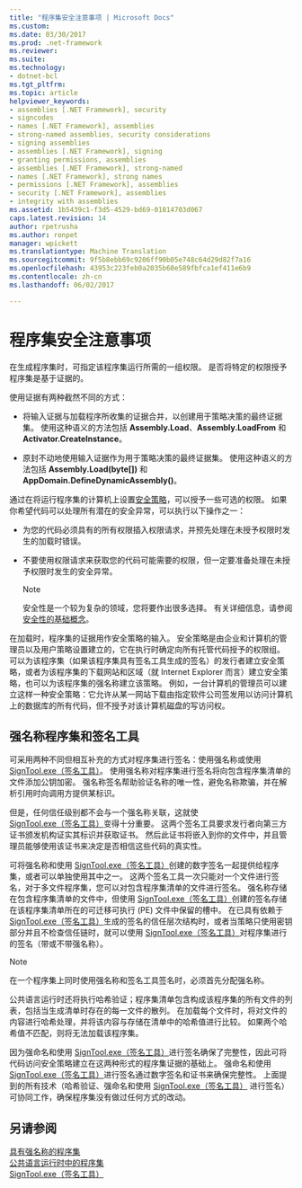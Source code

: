 ```yaml
---
title: "程序集安全注意事项 | Microsoft Docs"
ms.custom: 
ms.date: 03/30/2017
ms.prod: .net-framework
ms.reviewer: 
ms.suite: 
ms.technology:
- dotnet-bcl
ms.tgt_pltfrm: 
ms.topic: article
helpviewer_keywords:
- assemblies [.NET Framework], security
- signcodes
- names [.NET Framework], assemblies
- strong-named assemblies, security considerations
- signing assemblies
- assemblies [.NET Framework], signing
- granting permissions, assemblies
- assemblies [.NET Framework], strong-named
- names [.NET Framework], strong names
- permissions [.NET Framework], assemblies
- security [.NET Framework], assemblies
- integrity with assemblies
ms.assetid: 1b5439c1-f3d5-4529-bd69-01814703d067
caps.latest.revision: 14
author: rpetrusha
ms.author: ronpet
manager: wpickett
ms.translationtype: Machine Translation
ms.sourcegitcommit: 9f5b8ebb69c9206ff90b05e748c64d29d82f7a16
ms.openlocfilehash: 43953c223feb0a2035b60e589fbfca1ef411e6b9
ms.contentlocale: zh-cn
ms.lasthandoff: 06/02/2017

---
```

# <a name="assembly-security-considerations"></a>程序集安全注意事项
<a name="top"></a>在生成程序集时，可指定该程序集运行所需的一组权限。 是否将特定的权限授予程序集是基于证据的。  
  
 使用证据有两种截然不同的方式：  
  
-   将输入证据与加载程序所收集的证据合并，以创建用于策略决策的最终证据集。 使用这种语义的方法包括 **Assembly.Load**、**Assembly.LoadFrom** 和 **Activator.CreateInstance**。  
  
-   原封不动地使用输入证据作为用于策略决策的最终证据集。 使用这种语义的方法包括 **Assembly.Load(byte[])** 和 **AppDomain.DefineDynamicAssembly()**。  
  
 通过在将运行程序集的计算机上设置[安全策略](../../../docs/framework/misc/code-access-security-basics.md)，可以授予一些可选的权限。 如果你希望代码可以处理所有潜在的安全异常，可以执行以下操作之一：  
  
-   为您的代码必须具有的所有权限插入权限请求，并预先处理在未授予权限时发生的加载时错误。  
  
-   不要使用权限请求来获取您的代码可能需要的权限，但一定要准备处理在未授予权限时发生的安全异常。  
  
    > [!NOTE]
    >  安全性是一个较为复杂的领域，您将要作出很多选择。 有关详细信息，请参阅[安全性的基础概念](../../../docs/standard/security/key-security-concepts.md)。  
  
 在加载时，程序集的证据用作安全策略的输入。 安全策略是由企业和计算机的管理员以及用户策略设置建立的，它在执行时确定向所有托管代码授予的权限组。 可以为该程序集（如果该程序集具有签名工具生成的签名）的发行者建立安全策略，或者为该程序集的下载网站和区域（就 Internet Explorer 而言）建立安全策略，也可以为该程序集的强名称建立该策略。 例如，一台计算机的管理员可以建立这样一种安全策略：它允许从某一网站下载由指定软件公司签发用以访问计算机上的数据库的所有代码，但不授予对该计算机磁盘的写访问权。  
  
## <a name="strong-named-assemblies-and-signing-tools"></a>强名称程序集和签名工具  
 可采用两种不同但相互补充的方式对程序集进行签名：使用强名称或使用 [SignTool.exe（签名工具）](../../../docs/framework/tools/signtool-exe.md)。 使用强名称对程序集进行签名将向包含程序集清单的文件添加公钥加密。 强名称签名帮助验证名称的唯一性，避免名称欺骗，并在解析引用时向调用方提供某标识。  
  
 但是，任何信任级别都不会与一个强名称关联，这就使 [ SignTool.exe（签名工具）](../../../docs/framework/tools/signtool-exe.md)变得十分重要。 这两个签名工具要求发行者向第三方证书颁发机构证实其标识并获取证书。 然后此证书将嵌入到你的文件中，并且管理员能够使用该证书来决定是否相信这些代码的真实性。  
  
 可将强名称和使用 [SignTool.exe（签名工具）](../../../docs/framework/tools/signtool-exe.md)创建的数字签名一起提供给程序集，或者可以单独使用其中之一。 这两个签名工具一次只能对一个文件进行签名，对于多文件程序集，您可以对包含程序集清单的文件进行签名。 强名称存储在包含程序集清单的文件中，但使用 [SignTool.exe（签名工具）](../../../docs/framework/tools/signtool-exe.md)创建的签名存储在该程序集清单所在的可迁移可执行 (PE) 文件中保留的槽中。 在已具有依赖于 [SignTool.exe（签名工具）](../../../docs/framework/tools/signtool-exe.md)生成的签名的信任层次结构时，或者当策略只使用密钥部分并且不检查信任链时，就可以使用 [SignTool.exe（签名工具）](../../../docs/framework/tools/signtool-exe.md)对程序集进行的签名（带或不带强名称）。  
  
> [!NOTE]
>  在一个程序集上同时使用强名称和签名工具签名时，必须首先分配强名称。  
  
 公共语言运行时还将执行哈希验证；程序集清单包含构成该程序集的所有文件的列表，包括当生成清单时存在的每一文件的散列。 在加载每个文件时，将对文件的内容进行哈希处理，并将该内容与存储在清单中的哈希值进行比较。 如果两个哈希值不匹配，则将无法加载该程序集。  
  
 因为强命名和使用 [SignTool.exe（签名工具）](../../../docs/framework/tools/signtool-exe.md)进行签名确保了完整性，因此可将代码访问安全策略建立在这两种形式的程序集证据的基础上。 强命名和使用 [SignTool.exe（签名工具）](../../../docs/framework/tools/signtool-exe.md)进行签名通过数字签名和证书来确保完整性。 上面提到的所有技术（哈希验证、强命名和使用 [SignTool.exe（签名工具）](../../../docs/framework/tools/signtool-exe.md) 进行签名）可协同工作，确保程序集没有做过任何方式的改动。  
  
## <a name="see-also"></a>另请参阅  
 [具有强名称的程序集](../../../docs/framework/app-domains/strong-named-assemblies.md)   
 [公共语言运行时中的程序集](../../../docs/framework/app-domains/assemblies-in-the-common-language-runtime.md)   
 [SignTool.exe（签名工具）](../../../docs/framework/tools/signtool-exe.md)

